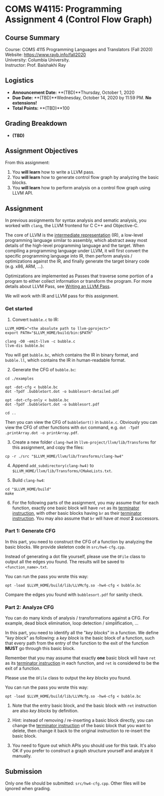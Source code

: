 # COMS W4115: Programming Assignment 4 (Control Flow Graph)

## Course Summary

Course: COMS 4115 Programming Languages and Translators (Fall 2020)  
Website: https://www.rayb.info/fall2020  
University: Columbia University.  
Instructor: Prof. Baishakhi Ray


## Logistics
* **Announcement Date:** **(TBD)**Thursday, October 1, 2020
* **Due Date:** **(TBD)**Wednesday, October 14, 2020 by 11:59 PM. **No extensions!**
* **Total Points:** **(TBD)**100

## Grading Breakdown
* **(TBD)**

## Assignment Objectives

From this assignment:

1. You **will learn** how to write a LLVM pass.
2. You **will learn** how to generate control flow graph by analyzing the basic blocks.
3. You **will learn** how to perform analysis on a control flow graph using LLVM API.

## Assignment

In previous assignments for syntax analysis and sematic analysis, you worked with `clang`, the LLVM frontend for C C++ and Objective-C.

The core of LLVM is the [intermediate representation](https://en.wikipedia.org/wiki/Intermediate_representation) (IR), a low-level programming language similar to assembly, which abstract away most details of the high-level programming language and the target. When compiling a programming language under LLVM, it will first convert the specific programming language into IR, then perform analysis / optimizations against the IR, and finally generate the target binary code (e.g. x86, ARM, ...).

Optimizations are implemented as Passes that traverse some portion of a program to either collect information or transform the program. For more details about LLVM Pass, see [Writing an LLVM Pass](https://llvm.org/docs/WritingAnLLVMPass.html).

We will work with IR and LLVM pass for this assignment.

### Get started

1. Convert `bubble.c` to IR:
```
LLVM_HOME="<the absolute path to llvm-pproject>"
export PATH="$LLVM_HOME/build/bin:$PATH"

clang -O0 -emit-llvm -c bubble.c
llvm-dis bubble.bc
```

You will get `bubble.bc`, which contains the IR in binary format, and `bubble.ll`, which contains the IR in human-readable format.

2. Generate the CFG of `bubble.bc`:
```
cd ./examples

opt -dot-cfg < bubble.bc
dot -Tpdf .bubbleSort.dot -o bubblesort-detailed.pdf

opt -dot-cfg-only < bubble.bc
dot -Tpdf .bubbleSort.dot -o bubblesort.pdf

cd ..
```

Then you can view the CFG of `bubbleSort()` in `bubble.c`. Obviously you can view the CFG of other functions with `dot` command, e.g. `dot -Tpdf .printArray.dot -o printArray.pdf`.

3. Create a new folder `clang-hw4` in `llvm-project/llvm/lib/Transforms` for this assignment, and copy the files:
```
cp -r ./src "$LLVM_HOME/llvm/lib/Transforms/clang-hw4"
```

4. Append `add_subdirectory(clang-hw4)` to `$LLVM_HOME/llvm/lib/Transforms/CMakeLists.txt`.

5. Build `clang-hw4`:
```
cd "$LLVM_HOME/build"
make
```

6. For the following parts of the assignment, you may assume that for each function, exactly one basic block will have `ret` as its [terminator instruction](https://llvm.org/docs/LangRef.html#terminator-instructions), with other basic blocks having `br` as their [terminator instruction](https://llvm.org/docs/LangRef.html#terminator-instructions). You may also assume that `br` will have *at most* **2** successors.

### Part 1: Generate CFG

In this part, you need to construct the CFG of a function by analyzing the basic blocks. We provide skeleton code in `src/hw4-cfg.cpp`.

Instead of generating a dot file yourself, please use the `OFile` class to output all the edges you found. The results will be saved to `<function_name>.txt`.

You can run the pass you wrote this way:
```
opt -load $LLVM_HOME/build/lib/LLVMcfg.so -hw4-cfg < bubble.bc
```

Compare the edges you found with `bubblesort.pdf` for sanity check.

### Part 2: Analyze CFG

You can do many kinds of analysis / transformations against a CFG. For example, dead block elimination, loop detection / simplification, ...

In this part, you need to identify all the "*key blocks*" in a function. We define "*key block*" as following: a *key block* is the basic block of a function, such that every path from the entry of the function to the exit of the function **MUST** go through this basic block.

Remember that you may assume that exactly **one** basic block will have `ret` as its [terminator instruction](https://llvm.org/docs/LangRef.html#terminator-instructions) in each function, and `ret` is considered to be the exit of a function.

Please use the `OFile` class to output the *key blocks* you found.

You can run the pass you wrote this way:
```
opt -load $LLVM_HOME/build/lib/LLVMcfg.so -hw4-cfg < bubble.bc
```

1. Note that the entry basic block, and the basic block with `ret` instruction are also *key blocks* by definition.

3. Hint: instead of removing / re-inserting a basic block directly, you can change the [terminator instruction](https://llvm.org/docs/LangRef.html#terminator-instructions) of the basic block that you want to delete, then change it back to the original instruction to re-insert the basic block.

4. You need to figure out which APIs you should use for this task. It's also OK if you prefer to construct a graph structure yourself and analyze it manually.

## Submission
Only one file should be submitted: `src/hw4-cfg.cpp`. Other files will be ignored when grading.